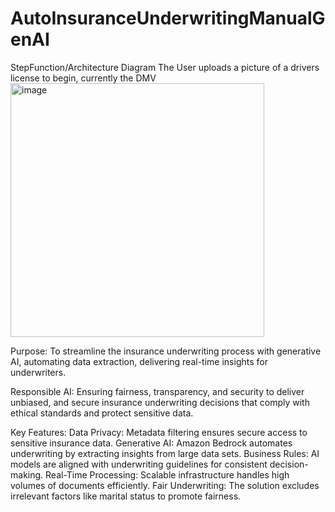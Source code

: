 # AutoInsuranceUnderwritingManualGenAI

StepFunction/Architecture Diagram
The User uploads a picture of a drivers license to begin, currently the DMV
<img width="406" alt="image" src="https://github.com/user-attachments/assets/455e6a29-af96-41b2-8abf-c266723c60ac">


Purpose: To streamline the insurance underwriting process with generative AI, automating data extraction, delivering real-time insights for underwriters.

Responsible AI: Ensuring fairness, transparency, and security to deliver unbiased, and secure insurance underwriting decisions that comply with ethical standards and protect sensitive data.

Key Features:
Data Privacy: Metadata filtering ensures secure access to sensitive insurance data.
Generative AI: Amazon Bedrock automates underwriting by extracting insights from large data sets.
Business Rules: AI models are aligned with underwriting guidelines for consistent decision-making.
Real-Time Processing: Scalable infrastructure handles high volumes of documents efficiently.
Fair Underwriting: The solution excludes irrelevant factors like marital status to promote fairness.

